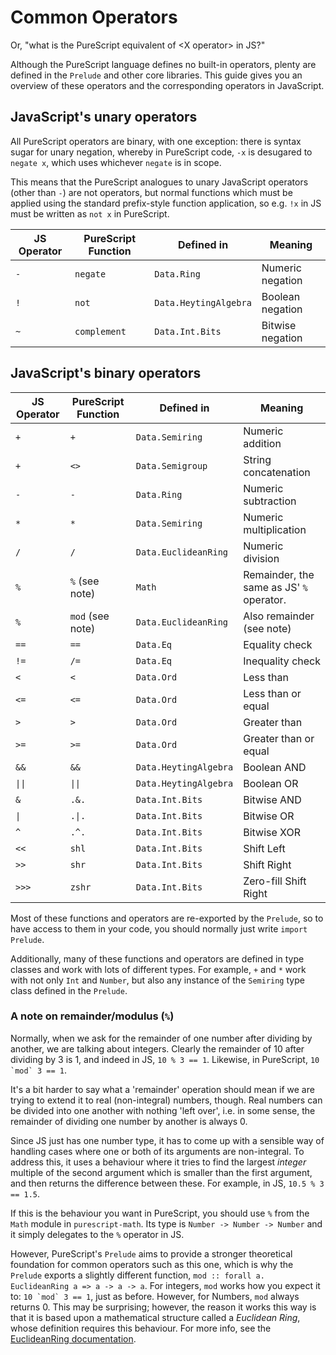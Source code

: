 # Common Operators

Or, "what is the PureScript equivalent of \<X operator\> in JS?"

Although the PureScript language defines no built-in operators, plenty are defined in the `Prelude` and other core libraries. This guide gives you an overview of these operators and the corresponding operators in JavaScript.

## JavaScript's unary operators

All PureScript operators are binary, with one exception: there is syntax sugar for unary negation, whereby in PureScript code, `-x` is desugared to `negate x`, which uses whichever `negate` is in scope.

This means that the PureScript analogues to unary JavaScript operators (other than `-`) are not operators, but normal functions which must be applied using the standard prefix-style function application, so e.g. `!x` in JS must be written as `not x` in PureScript.

| JS Operator | PureScript Function | Defined in            | Meaning          |
|-------------|---------------------|-----------------------|------------------|
| `-`         | `negate`            | `Data.Ring`           | Numeric negation |
| `!`         | `not`               | `Data.HeytingAlgebra` | Boolean negation |
| `~`         | `complement`        | `Data.Int.Bits`       | Bitwise negation |

## JavaScript's binary operators

| JS Operator | PureScript Function | Defined in            | Meaning                                  |
|-------------|---------------------|-----------------------|------------------------------------------|
| `+`         | `+`                 | `Data.Semiring`       | Numeric addition                         |
| `+`         | `<>`                | `Data.Semigroup`      | String concatenation                     |
| `-`         | `-`                 | `Data.Ring`           | Numeric subtraction                      |
| `*`         | `*`                 | `Data.Semiring`       | Numeric multiplication                   |
| `/`         | `/`                 | `Data.EuclideanRing`  | Numeric division                         |
| `%`         | `%` (see note)      | `Math`                | Remainder, the same as JS' `%` operator. |
| `%`         | `mod` (see note)    | `Data.EuclideanRing`  | Also remainder (see note)                |
| `==`        | `==`                | `Data.Eq`             | Equality check                           |
| `!=`        | `/=`                | `Data.Eq`             | Inequality check                         |
| `<`         | `<`                 | `Data.Ord`            | Less than                                |
| `<=`        | `<=`                | `Data.Ord`            | Less than or equal                       |
| `>`         | `>`                 | `Data.Ord`            | Greater than                             |
| `>=`        | `>=`                | `Data.Ord`            | Greater than or equal                    |
| `&&`        | `&&`                | `Data.HeytingAlgebra` | Boolean AND                              |
| `\|\|`      | `\|\|`              | `Data.HeytingAlgebra` | Boolean OR                               |
| `&`         | `.&.`               | `Data.Int.Bits`       | Bitwise AND                              |
| `\|`        | `.\|.`              | `Data.Int.Bits`       | Bitwise OR                               |
| `^`         | `.^.`               | `Data.Int.Bits`       | Bitwise XOR                              |
| `<<`        | `shl`               | `Data.Int.Bits`       | Shift Left                               |
| `>>`        | `shr`               | `Data.Int.Bits`       | Shift Right                              |
| `>>>`       | `zshr`              | `Data.Int.Bits`       | Zero-fill Shift Right                    |

Most of these functions and operators are re-exported by the `Prelude`, so to have access to them in your code, you should normally just write `import Prelude`.

Additionally, many of these functions and operators are defined in type classes and work with lots of different types. For example, `+` and `*` work with not only `Int` and `Number`, but also any instance of the `Semiring` type class defined in the `Prelude`.

### A note on remainder/modulus (`%`)

Normally, when we ask for the remainder of one number after dividing by another, we are talking about integers. Clearly the remainder of 10 after dividing by 3 is 1, and indeed in JS, `10 % 3 == 1`. Likewise, in PureScript, ``10 `mod` 3 == 1``.

It's a bit harder to say what a 'remainder' operation should mean if we are trying to extend it to real (non-integral) numbers, though. Real numbers can be divided into one another with nothing 'left over', i.e. in some sense, the remainder of dividing one number by another is always 0.

Since JS just has one number type, it has to come up with a sensible way of handling cases where one or both of its arguments are non-integral. To address this, it uses a behaviour where it tries to find the largest *integer* multiple of the second argument which is smaller than the first argument, and then returns the difference between these. For example, in JS, `10.5 % 3 == 1.5`.

If this is the behaviour you want in PureScript, you should use `%` from the `Math` module in `purescript-math`. Its type is `Number -> Number -> Number` and it simply delegates to the `%` operator in JS.

However, PureScript's `Prelude` aims to provide a stronger theoretical foundation for common operators such as this one, which is why the `Prelude` exports a slightly different function, `mod :: forall a. EuclideanRing a => a -> a -> a`. For integers, `mod` works how you expect it to: ``10 `mod` 3 == 1``, just as before. However, for Numbers, `mod` always returns 0. This may be surprising; however, the reason it works this way is that it is based upon a mathematical structure called a *Euclidean Ring*, whose definition requires this behaviour. For more info, see the [EuclideanRing documentation](https://pursuit.purescript.org/packages/purescript-prelude/4.1.0/docs/Data.EuclideanRing#t:EuclideanRing).
